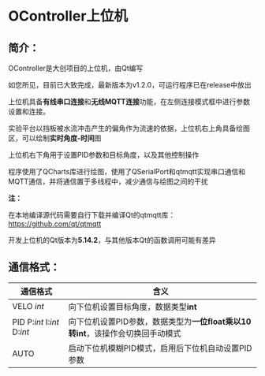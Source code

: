 # OController上位机

## 简介：

OController是大创项目的上位机，由Qt编写

如您所见，目前已大致完成，最新版本为v1.2.0，可运行程序已在release中放出

上位机具备**有线串口连接**和**无线MQTT连接**功能，在左侧连接模式框中进行参数设置和连接。

实验平台以挡板被水流冲击产生的偏角作为流速的依据，上位机右上角具备绘图区，可以绘制**实时角度-时间**图

上位机右下角用于设置PID参数和目标角度，以及其他控制操作

程序使用了QCharts库进行绘图，使用了QSerialPort和qtmqtt实现串口通信和MQTT通信，并将通信置于多线程中，减少通信与绘图之间的干扰

**注：**

在本地编译源代码需要自行下载并编译Qt的qtmqtt库：https://github.com/qt/qtmqtt

开发上位机的Qt版本为**5.14.2**，与其他版本Qt的函数调用可能有差异

## 通信格式：

| 通信格式                    | 含义                                                         |
| --------------------------- | ------------------------------------------------------------ |
| VELO *int*                  | 向下位机设置目标角度，数据类型**int**                        |
| PID P:*int* I:*int* D:*int* | 向下位机设置PID参数，数据类型为**一位float乘以10转int**，该操作会切换回手动模式 |
| AUTO                        | 启动下位机模糊PID模式，启用后下位机自动设置PID参数           |
